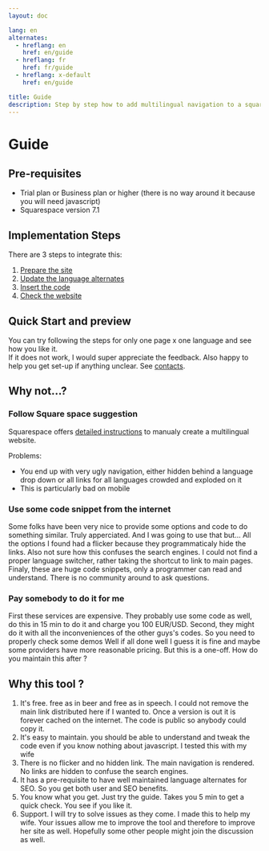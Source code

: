 ```yaml
---
layout: doc

lang: en
alternates:
  - hreflang: en
    href: en/guide
  - hreflang: fr
    href: fr/guide
  - hreflang: x-default
    href: en/guide

title: Guide
description: Step by step how to add multilingual navigation to a squarespace website
---
```


# Guide

## Pre-requisites

- Trial plan or Business plan or higher (there is no way around it because you will need javascript)
- Squarespace version 7.1



## Implementation Steps

There are 3 steps to integrate this:
1. [Prepare the site](./preparation)
2. [Update the language alternates](./hreflangs)
3. [Insert the code](./insection)
4. [Check the website](./checks)



## Quick Start and preview

You can try following the steps for only one page x one language and see how you like it.  
If it does not work, I would super appreciate the feedback. Also happy to help you get set-up if anything unclear. See [contacts](./contact).


## Why not...?

### Follow Square space suggestion

Squarespace offers [detailed instructions](https://support.squarespace.com/hc/en-us/articles/16552875658765-Manually-creating-a-multilingual-site) to manualy create a multilingual website.

Problems:
- You end up with very ugly navigation, either hidden behind a language drop down or all links for all languages crowded and exploded on it
- This is particularly bad on mobile

### Use some code snippet from the internet

Some folks have been very nice to provide some options and code to do something similar.
Truly apperciated. And I was going to use that but...
All the options I found had a flicker because they programmaticaly hide the links. Also not sure how this confuses the search engines.
I could not find a proper language switcher, rather taking the shortcut to link to main pages.
Finaly, these are huge code snippets, only a programmer can read and understand.
There is no community around to ask questions.



### Pay somebody to do it for me

First these services are expensive. They probably use some code as well, do this in 15 min to do it and charge you 100 EUR/USD.
Second, they might do it with all the inconveniences of the other guys's codes. So you need to properly check some demos
Well if all done well I guess it is fine and maybe some providers have more reasonable pricing. But this is a one-off. How do you maintain this after ?


## Why this tool ?


1. It's free. free as in beer and free as in speech. I could not remove the main link distributed here if I wanted to. Once a version is out it is forever cached on the internet. The code is public so anybody could copy it.
2. It's easy to maintain. you should be able to understand and tweak the code even if you know nothing about javascript. I tested this with my wife 
3. There is no flicker and no hidden link. The main navigation is rendered. No links are hidden to confuse the search engines.
4. It has a pre-requisite to have well maintained language alternates for SEO. So you get both user and SEO benefits.
6. You know what you get. Just try the guide. Takes you 5 min to get a quick check. You see if you like it.
7. Support. I will try to solve issues as they come. I made this to help my wife. Your issues allow me to improve the tool and therefore to improve her site as well. Hopefully some other people might join the discussion as well. 









